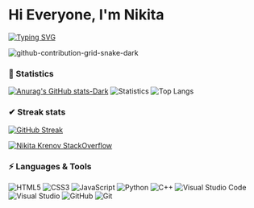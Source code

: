 <h1>Hi Everyone, I'm Nikita</h1>

[![Typing SVG](https://readme-typing-svg.herokuapp.com?color=%2336BCF7&lines=I'm+a+Front-end+Developer)](https://git.io/typing-svg)

![github-contribution-grid-snake-dark](https://github.com/nikilodiym/nikilodiym/assets/134860909/4c1edc95-6b08-45f3-9124-e34a66da9838)

<p></p>
<h3>📖 Statistics</h3>

[![Anurag's GitHub stats-Dark](https://github-readme-stats.vercel.app/api?username=nikilodiym&show_icons=true&theme=dark#gh-dark-mode-only)](https://github.com/anuraghazra/github-readme-stats#gh-dark-mode-only)
![Statistics](https://github-readme-stats.vercel.app/api/Statistics/?username=nikilodiym&amp;layout=compact&amp;theme=dark)
![Top Langs](https://github-readme-stats.vercel.app/api/top-langs/?username=nikilodiym&amp;layout=compact&amp;theme=dark)

<h3>✔ Streak stats</h3>

[![GitHub Streak](https://github-readme-streak-stats.herokuapp.com/?user=nikilodiym&theme=dark)](https://git.io/streak-stats)

[![Nikita Krenov StackOverflow](https://github-readme-stackoverflow.vercel.app/?userID=6558042&theme=dark)](https://stackoverflow.com/users/6558042/omid-nikrah)  

<p></p>
<h3>⚡ Languages & Tools</h3>

![HTML5](https://img.shields.io/badge/-HTML5-E34F26?style=flat&logo=html5&logoColor=white)
![CSS3](https://img.shields.io/badge/-CSS3-1572B6?style=flat&logo=css3)
![JavaScript](https://img.shields.io/badge/-JavaScript-F7DF1E?style=flat&logo=javascript&logoColor=black)
![Python](https://img.shields.io/badge/-Python-3776AB?style=flat&logo=python&logoColor=white)
![C++](https://img.shields.io/badge/-C++-00599C?style=flat&logo=c%2B%2B)
![Visual Studio Code](https://img.shields.io/badge/Visual_Studio_Code-007ACC?style=flat&logo=visual-studio-code)
![Visual Studio](https://img.shields.io/badge/Visual_Studio-5C2D91?style=flat&logo=visual-studio)
![GitHub](https://img.shields.io/badge/-GitHub-181717?style=flat&logo=github)
![Git](https://img.shields.io/badge/-Git-F05032?style=flat&logo=git&logoColor=white)
